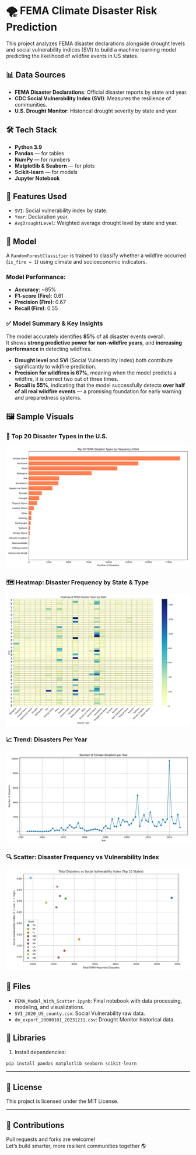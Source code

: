 # 🌪 FEMA Climate Disaster Risk Prediction

This project analyzes FEMA disaster declarations alongside drought levels and social vulnerability indices (SVI) to build a machine learning model predicting the likelihood of wildfire events in US states.

## 📊 Data Sources
- **FEMA Disaster Declarations**: Official disaster reports by state and year.
- **CDC Social Vulnerability Index (SVI)**: Measures the resilience of communities.
- **U.S. Drought Monitor**: Historical drought severity by state and year.

## 🛠 Tech Stack

- **Python 3.9** 
- **Pandas** — for tables
- **NumPy** — for numbers
- **Matplotlib & Seaborn** — for plots
- **Scikit-learn** — for models
- **Jupyter Notebook** 

## 🔧 Features Used
- `SVI`: Social vulnerability index by state.
- `Year`: Declaration year.
- `AvgDroughtLevel`: Weighted average drought level by state and year.

## 🤖 Model
A `RandomForestClassifier` is trained to classify whether a wildfire occurred (`is_fire = 1`) using climate and socioeconomic indicators.

### Model Performance:
- **Accuracy**: ~85%
- **F1-score (Fire)**: 0.61
- **Precision (Fire)**: 0.67
- **Recall (Fire)**: 0.55

### ✅ Model Summary & Key Insights

The model accurately identifies **85%** of all disaster events overall.  
It shows **strong predictive power for non-wildfire years**, and **increasing performance** in detecting wildfires.

- **Drought level** and **SVI** (Social Vulnerability Index) both contribute significantly to wildfire prediction.
- **Precision for wildfires is 67%**, meaning when the model predicts a wildfire, it is correct two out of three times.
- **Recall is 55%**, indicating that the model successfully detects **over half of all real wildfire events** — a promising foundation for early warning and preparedness systems.

## 🖼️ Sample Visuals

### 📌 Top 20 Disaster Types in the U.S.
![Disaster Types Bar Chart](images/top_disaster_types.png)

### 🗺️ Heatmap: Disaster Frequency by State & Type
![Heatmap](images/disaster_heatmap.png)

### 📈 Trend: Disasters Per Year
![Disaster Trend](images/yearly_trend.png)

### 🔍 Scatter: Disaster Frequency vs Vulnerability Index
![Scatter Plot](images/vulnerability_scatter.png)

## 📁 Files
- `FEMA_Model_With_Scatter.ipynb`: Final notebook with data processing, modeling, and visualizations.
- `SVI_2020_US_county.csv`: Social Vulnerability raw data.
- `dm_export_20000101_20231231.csv`: Drought Monitor historical data.

## 🚀 Libraries
1. Install dependencies:
```bash
pip install pandas matplotlib seaborn scikit-learn
```

---
## 📃 License

This project is licensed under the MIT License.

---

## 🤝 Contributions

Pull requests and forks are welcome!  
Let’s build smarter, more resilient communities together 🌎


